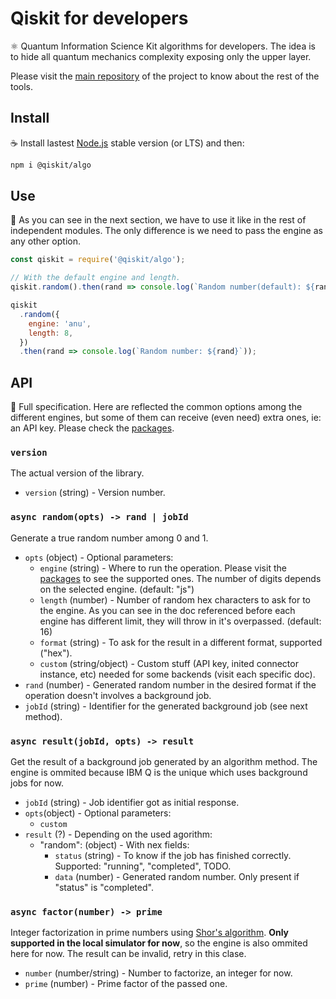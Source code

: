 # Qiskit for developers

:atom_symbol: Quantum Information Science Kit algorithms for developers. The idea is to hide all quantum mechanics complexity exposing only the upper layer.

Please visit the [main repository](https://github.com/Qiskit/qiskit-js) of the project to know about the rest of the tools.

## Install

:coffee: Install lastest [Node.js](https://nodejs.org/download) stable version (or LTS) and then:

```sh
npm i @qiskit/algo
```

## Use

:pencil: As you can see in the next section, we have to use it like in the rest of independent modules. The only difference is we need to pass the engine as any other option.

```js
const qiskit = require('@qiskit/algo');

// With the default engine and length.
qiskit.random().then(rand => console.log(`Random number(default): ${rand}`));

qiskit
  .random({
    engine: 'anu',
    length: 8,
  })
  .then(rand => console.log(`Random number: ${rand}`));
```

## API

:eyes: Full specification. Here are reflected the common options among the different engines, but some of them can receive (even need) extra ones, ie: an API key. Please check the [packages].

### `version`

The actual version of the library.

- `version` (string) - Version number.

### `async random(opts) -> rand | jobId`

Generate a true random number among 0 and 1.

- `opts` (object) - Optional parameters:
  - `engine` (string) - Where to run the operation. Please visit the [packages] to see the supported ones. The number of digits depends on the selected engine. (default: "js")
  - `length` (number) - Number of random hex characters to ask for to the engine. As you can see in the doc referenced before each engine has different limit, they will throw in it's overpassed. (default: 16)
  - `format` (string) - To ask for the result in a different format, supported ("hex").
  - `custom` (string/object) - Custom stuff (API key, inited connector instance, etc) needed for some backends (visit each specific doc).
- `rand` (number) - Generated random number in the desired format if the operation doesn't involves a background job.
- `jobId` (string) - Identifier for the generated background job (see next method).

### `async result(jobId, opts) -> result`

Get the result of a background job generated by an algorithm method. The engine is ommited because IBM Q is the unique which uses background jobs for now.

- `jobId` (string) - Job identifier got as initial response.
- `opts`(object) - Optional parameters:
  - `custom`
- `result` (?) - Depending on the used agorithm:
  - "random": (object) - With nex fields:
    - `status` (string) - To know if the job has finished correctly. Supported: "running", "completed", TODO.
    - `data` (number) - Generated random number. Only present if "status" is "completed".

### `async factor(number) -> prime`

Integer factorization in prime numbers using [Shor's algorithm](https://en.wikipedia.org/wiki/Shor%27s_algorithm). **Only supported in the local simulator for now**, so the engine is also ommited here for now. The result can be invalid, retry in this clase.

- `number` (number/string) - Number to factorize, an integer for now.
- `prime` (number) - Prime factor of the passed one.

[packages]: ./..
